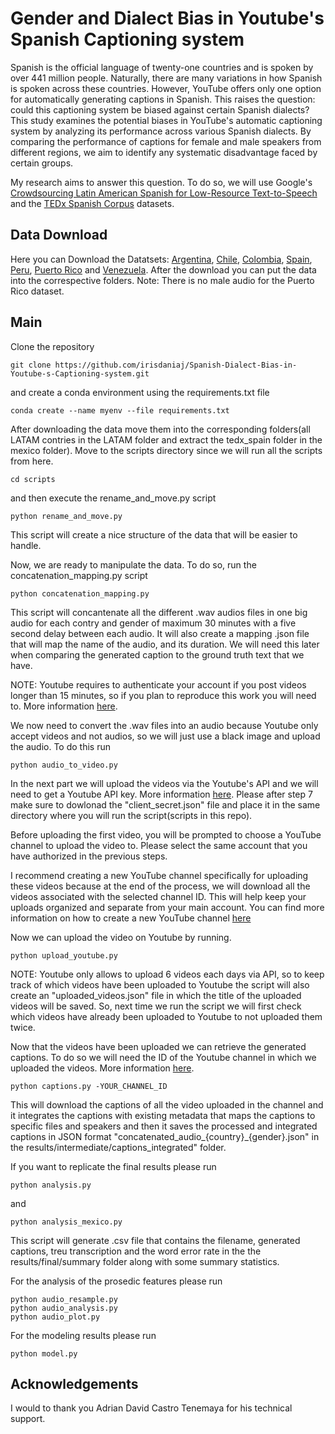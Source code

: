 # Gender and Dialect Bias in Youtube's Spanish Captioning system

Spanish is the official language of twenty-one countries and is spoken by over 441 million people. Naturally, there are many variations in how Spanish is spoken across these countries. However, YouTube offers only one option for automatically generating captions in Spanish. This raises the question: could this captioning system be biased against certain Spanish dialects? This study examines the potential biases in YouTube's automatic captioning system by analyzing its performance across various Spanish dialects. By comparing the performance of captions for female and male speakers from different regions, we aim to identify any systematic disadvantage faced by certain groups.

My research aims to answer this question. To do so, we will use Google's [Crowdsourcing Latin American Spanish for Low-Resource Text-to-Speech](https://aclanthology.org/2020.lrec-1.801.pdf) and the [TEDx Spanish Corpus](https://www.openslr.org/67/) datasets.




## Data Download

Here you can Download the Datatsets:
[Argentina](https://www.openslr.org/61/), [Chile](https://www.openslr.org/71/), [Colombia](https://www.openslr.org/72/), [Spain](https://www.openslr.org/67/), [Peru](https://www.openslr.org/73/), [Puerto Rico](https://www.openslr.org/74/) and [Venezuela](https://www.openslr.org/75/). 
After the download you can put the data into the correspective folders. Note: There is no male audio for the Puerto Rico dataset. 

## Main 

Clone the repository 

```
git clone https://github.com/irisdaniaj/Spanish-Dialect-Bias-in-Youtube-s-Captioning-system.git
```
and create a conda environment using the requirements.txt file 

```
conda create --name myenv --file requirements.txt
```
After downloading the data move them into the corresponding folders(all LATAM contries in the LATAM folder and extract the tedx_spain folder in the mexico folder). 
Move to the scripts directory since we will run all the scripts from here. 
```
cd scripts
```
and then execute the rename_and_move.py script
```
python rename_and_move.py
```

This script will create a nice structure of the data that will be easier to handle. 

Now, we are ready to manipulate the data. To do so, run the  concatenation_mapping.py script

```
python concatenation_mapping.py 
```
This script will concantenate all the different .wav audios files in one big audio for each contry and gender of maximum 30 minutes with a five second delay between each audio. It will also create a mapping .json file that will map the name of the audio, and its duration. We will need this later when comparing the generated caption to the ground truth text that we have. 

NOTE: Youtube requires to authenticate your account if you post videos longer than 15 minutes, so if you plan to reproduce this work you will need to. More information [here](https://support.google.com/youtube/answer/71673?hl=en&co=GENIE.Platform%3DDesktop&oco=0). 

We now need to convert the .wav files into an audio because Youtube only accept videos and not audios, so we will just use a black image and upload the audio. To do this run 

```
python audio_to_video.py 
```

In the next part we will upload the videos via the Youtube's API and we will need to get a Youtube API key. More information [here](https://blog.hubspot.com/website/how-to-get-youtube-api-key). Please after step 7 make sure to dowlonad the "client_secret.json" file and place it in the same directory where you will run the script(scripts in this repo). 

Before uploading the first video, you will be prompted to choose a YouTube channel to upload the video to. Please select the same account that you have authorized in the previous steps.

I recommend creating a new YouTube channel specifically for uploading these videos because at the end of the process, we will download all the videos associated with the selected channel ID. This will help keep your uploads organized and separate from your main account. You can find more information on how to create a new YouTube channel [here](https://support.google.com/youtube/answer/1646861?hl=en)

Now we can upload the video on Youtube by running. 

```
python upload_youtube.py
```


NOTE: Youtube only allows to upload 6 videos each days via API, so to keep track of which videos have been uploaded to Youtube the script will also create an "uploaded_videos.json" file in which the title of the uploaded videos will be saved. So, next time we run the script we will first check which videos have already been uploaded to Youtube to not uploaded them twice. 

Now that the videos have been uploaded we can retrieve the generated captions. To do so we will need the ID of the Youtube channel in which we uploaded the videos. More information [here](https://support.google.com/youtube/answer/3250431?hl=en). 

```
python captions.py -YOUR_CHANNEL_ID
```
This will download the captions of all the video uploaded in the channel and it integrates the captions with existing metadata that maps the captions to specific files and speakers and then it saves the processed and integrated captions in JSON format "concatenated_audio_{country}_{gender}.json" in the results/intermediate/captions_integrated" folder. 

If you want to replicate the final results please run 

```
python analysis.py 
```

and

```
python analysis_mexico.py 
```

This script will generate .csv file that contains the filename, generated captions, treu transcription and the word error rate in the the results/final/summary folder along with some summary statistics. 

For the analysis of the prosedic features please run 

```
python audio_resample.py 
python audio_analysis.py
python audio_plot.py
```
For the modeling results please run 

```
python model.py 
```

## Acknowledgements 

I would to thank you Adrian David Castro Tenemaya for his technical support. 
